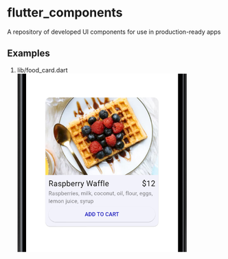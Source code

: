 # flutter_components
A repository of developed UI components for use in production-ready apps

## Examples
1. lib/food_card.dart ![Food Card](assets/screenshots/food_card.png)